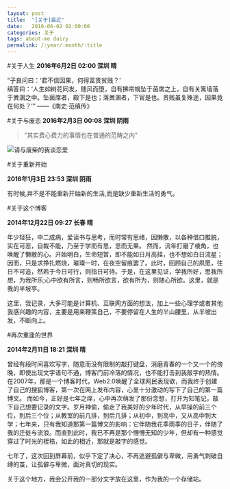 ```yaml
---
layout: post
title:  "[关于]最近"
date:   2016-06-02 02:00:00
categories: 关于
tags: about-me dairy
permalink: /:year/:month/:title
---
```


#关于人生
__2016年6月2日 02:00 深圳 晴__

“子良问曰：‘君不信因果，何得富贵贫贱？’
<br>
缜答曰：‘人生如树花同发，随风而堕，自有拂帘幌坠于茵席之上，自有关篱墙落于粪溷之中。坠茵席者，殿下是也；落粪溷者，下官是也。贵贱虽复殊途，因果竟在何处？’”
——《南史·范缜传》

#关于与废恋
__2016年2月3日 00:08 深圳 阴雨__

> "其实费心费力的事情也在普通的范畴之内"

![请与废柴的我谈恋爱](http://ww3.sinaimg.cn/bmiddle/8405f044jw1f0lg1x7ov2j21kw0zktkx.jpg)


#关于重新开始

__2016年1月3日 23:53 深圳 阴雨__

有时候,并不是不能重新开始新的生活,而是缺少重新生活的勇气。


#关于这个博客

__2014年12月22日 09:27 长春 晴__

年少轻狂，中二成病，爱读书与思考，而时常有思绪，因懒散，以各种借口推脱，实在可恶，自裁不能，乃至于学而有思，思而无果。
然而，流年打磨了棱角，也唤醒了懒散的心。开始明白，生命短暂，即不能如日月高挂，也不想如白日流星；因而，只是求挣扎燃烧，璀璨一时，在夜空留痕罢了。此时，回顾自己的夙愿，往日不可追，然若于今日可行，则指日可待。于是，在这里见证，学我所好，思我所想，为我所乐;心中欲有所言，则畅所欲言，欲有所为，则随心所欲。这里，就是我的半坡亭。

这里，我记录，大多可能是计算机、互联网方面的想法，加上一些心理学或者其他我感兴趣的内容，主要是用来鞭策自己，不要停留在人生的半山腰里，从半坡出发，不断向上。


#再次重逢的世界

__2014年2月11日 18:21 深圳 晴__

曾经有段时间喜欢写字，随意而没有限制的敲打键盘，消磨青春的一个又一个的傍晚，即使出现文字语句不通，博客门前冷落的情况，也不能打击到我敲字的热情。在2007年，那是一个博客时代，Web2.0唤醒了全球网民表现欲，而我终于创建了自己的搜狐博客，第一次在网上发布内容，心里十分激动的写下了自己的第一篇博文。
而如今，正好是七年之痒，心中再次萌发了那份念想，打开为知笔记，敲下自己想要记录的文字。岁月神偷，偷走了我美好的少年时代，从早操的前三个位，到后三个位；从教室的前几排，到后几排；从初中，到高中，又从高中到大学；七年来，只有我知道那第一篇博文的影响：它伴随我花季雨季的日子，伴随了我的迁徙与流浪。而直到此时，我已不再是那个懵懵无知的少年，但却有一种感觉穿过了时光的桎梏，如此的相近，那就是敲字的感觉。

七年了，这次回到屏幕前，似乎下定了决心，不再逃避孤僻与卑微，用勇气刺破自缚的茧，让孤僻与卑微，面对真切的现实。

关于这个地方，我会公开我的一部分文字放在这里，作为我的一个存储站。